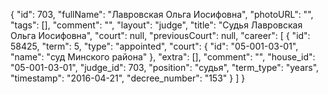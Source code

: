 {
    "id": 703,
    "fullName": "Лавровская Ольга Иосифовна",
    "photoURL": "",
    "tags": [],
    "comment": "",
    "layout": "judge",
    "title": "Судья Лавровская Ольга Иосифовна",
    "court": null,
    "previousCourt": null,
    "career": [
        {
            "id": 58425,
            "term": 5,
            "type": "appointed",
            "court": {
                "id": "05-001-03-01",
                "name": "суд Минского района"
            },
            "extra": [],
            "comment": "",
            "house_id": "05-001-03-01",
            "judge_id": 703,
            "position": "судья",
            "term_type": "years",
            "timestamp": "2016-04-21",
            "decree_number": "153"
        }
    ]
}